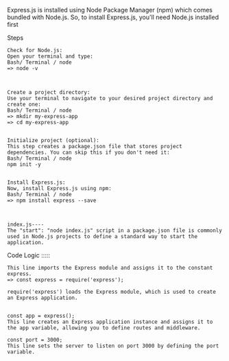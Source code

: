 

Express.js is installed using Node Package Manager (npm) which comes bundled with Node.js. So, to install Express.js, you'll need Node.js installed first


Steps

    Check for Node.js:
    Open your terminal and type:
    Bash/ Terminal / node
    => node -v



    Create a project directory:
    Use your terminal to navigate to your desired project directory and create one:
    Bash/ Terminal / node
    => mkdir my-express-app
    => cd my-express-app


    Initialize project (optional):
    This step creates a package.json file that stores project dependencies. You can skip this if you don't need it:
    Bash/ Terminal / node
    npm init -y


    Install Express.js:
    Now, install Express.js using npm:
    Bash/ Terminal / node
    => npm install express --save



    index.js----
    The "start": "node index.js" script in a package.json file is commonly used in Node.js projects to define a standard way to start the application. 




Code Logic :::::

    This line imports the Express module and assigns it to the constant express.
    => const express = require('express');

    require('express') loads the Express module, which is used to create an Express application.


    const app = express();
    This line creates an Express application instance and assigns it to the app variable, allowing you to define routes and middleware.

    const port = 3000;
    This line sets the server to listen on port 3000 by defining the port variable.

    